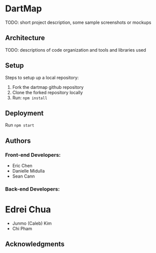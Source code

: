 # DartMap

TODO: short project description, some sample screenshots or mockups

## Architecture

TODO:  descriptions of code organization and tools and libraries used

## Setup

Steps to setup up a local repository:
1) Fork the dartmap github repository
2) Clone the forked repository locally
3) Run: `npm install`

## Deployment

Run `npm start`

## Authors

### Front-end Developers:
* Eric Chen
* Danielle Midulla
* Sean Cann
### Back-end Developers:
# Edrei Chua
* Junmo (Caleb) Kim
* Chi Pham

## Acknowledgments

